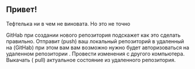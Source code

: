 ## Привет!
Тефтелька ни в чем не  виновата.
Но это не точно

 GitHab  при создании нового  репозитория  подскажет как  это сделать правильно.
  Отправит (push) ваш локальный репозиторий  в  удаленный  на (GitHab)  при  этом вам  вам возможно нужно будет авторизоваться  на  удаленном  репозитории .
  Провести  изменения  с  другого компьютера.
  Выкачать ( pull) актуальное  состояние   из удаленного репозитория.
  